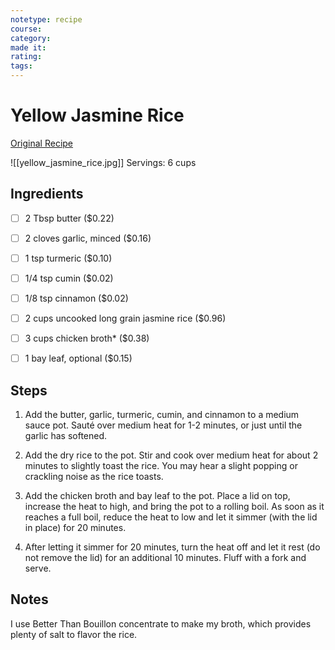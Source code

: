 ```yaml
---
notetype: recipe
course:
category:
made it:
rating:
tags:
---
```

# Yellow Jasmine Rice

[Original Recipe](https://www.budgetbytes.com/yellow-jasmine-rice)

![[yellow_jasmine_rice.jpg]]
Servings: 6 cups

## Ingredients
- [ ] 2 Tbsp butter ($0.22)- [ ] 2 cloves garlic, minced ($0.16)- [ ] 1 tsp turmeric ($0.10)- [ ] 1/4 tsp cumin ($0.02)- [ ] 1/8 tsp cinnamon ($0.02)- [ ] 2 cups uncooked long grain jasmine rice ($0.96)- [ ] 3 cups chicken broth* ($0.38)- [ ] 1 bay leaf, optional ($0.15)

## Steps
1) Add the butter, garlic, turmeric, cumin, and cinnamon to a medium sauce pot. Sauté over medium heat for 1-2 minutes, or just until the garlic has softened.

2) Add the dry rice to the pot. Stir and cook over medium heat for about 2 minutes to slightly toast the rice. You may hear a slight popping or crackling noise as the rice toasts.

3) Add the chicken broth and bay leaf to the pot. Place a lid on top, increase the heat to high, and bring the pot to a rolling boil. As soon as it reaches a full boil, reduce the heat to low and let it simmer (with the lid in place) for 20 minutes.

4) After letting it simmer for 20 minutes, turn the heat off and let it rest (do not remove the lid) for an additional 10 minutes. Fluff with a fork and serve.


## Notes
I use Better Than Bouillon concentrate to make my broth, which provides plenty of salt to flavor the rice.

